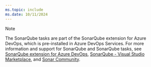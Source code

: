 ```yaml
---
ms.topic: include
ms.date: 10/11/2024
---
```


> [!NOTE]
> The SonarQube tasks are part of the SonarQube extension for Azure DevOps, which is pre-installed in Azure DevOps Services. For more information and support for SonarQube and SonarQube tasks, see [SonarQube extension for Azure DevOps](https://docs.sonarsource.com/sonarqube/latest/analyzing-source-code/scanners/sonarqube-extension-for-azure-devops/), [SonarQube - Visual Studio Marketplace](https://marketplace.visualstudio.com/items?itemName=SonarSource.sonarqube), and [Sonar Community](https://community.sonarsource.com/).
